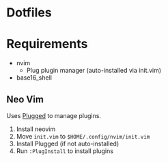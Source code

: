 # Dotfiles

# Requirements

* nvim
  * Plug plugin manager (auto-installed via init.vim)
* base16_shell

## Neo Vim

Uses [Plugged](https://github.com/junegunn/vim-plug) to manage plugins.

1. Install neovim
2. Move `init.vim` to `$HOME/.config/nvim/init.vim`
3. Install Plugged (if not auto-installed)
4. Run `:PlugInstall` to install plugins
